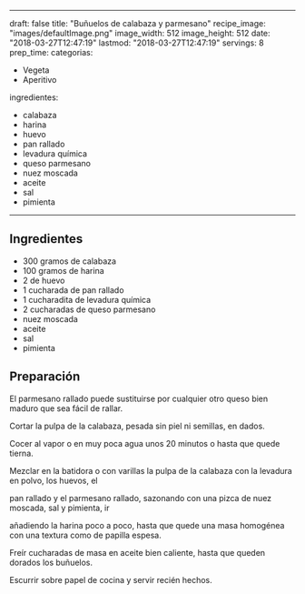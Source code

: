 
---
draft: false
title: "Buñuelos de calabaza y parmesano"
recipe_image: "images/defaultImage.png"
image_width: 512
image_height: 512
date: "2018-03-27T12:47:19"
lastmod: "2018-03-27T12:47:19"
servings: 8
prep_time: 
categorias:
  - Vegeta
  - Aperitivo

ingredientes:
  - calabaza
  - harina
  - huevo
  - pan rallado
  - levadura química
  - queso parmesano
  - nuez moscada
  - aceite
  - sal
  - pimienta
---

## Ingredientes
- 300 gramos de calabaza
- 100 gramos de harina
- 2  de huevo
- 1 cucharada de pan rallado
- 1 cucharadita de levadura química
- 2 cucharadas de queso parmesano
- nuez moscada
- aceite
- sal
- pimienta

## Preparación
El parmesano rallado puede sustituirse por cualquier otro queso bien maduro que sea fácil de rallar.

Cortar la pulpa de la calabaza, pesada sin piel ni semillas, en dados.

Cocer al vapor o en muy poca agua unos 20 minutos o hasta que quede tierna.

Mezclar en la batidora o con varillas la pulpa de la calabaza con la levadura en polvo, los huevos, el

pan rallado y el parmesano rallado, sazonando con una pizca de nuez moscada, sal y pimienta, ir

añadiendo la harina poco a poco, hasta que quede una masa homogénea con una textura como de papilla espesa.

Freír cucharadas de masa en aceite bien caliente, hasta que queden dorados los buñuelos.

Escurrir sobre papel de cocina y servir recién hechos.


